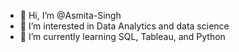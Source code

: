 - 👋 Hi, I’m @Asmita-Singh
- 👀 I’m interested in Data Analytics and data science
- 🌱 I’m currently learning SQL, Tableau, and Python

<!---
Iamasmita-singh/Iamasmita-singh is a ✨ special ✨ repository because its `README.md` (this file) appears on your GitHub profile.
You can click the Preview link to take a look at your changes.
--->
